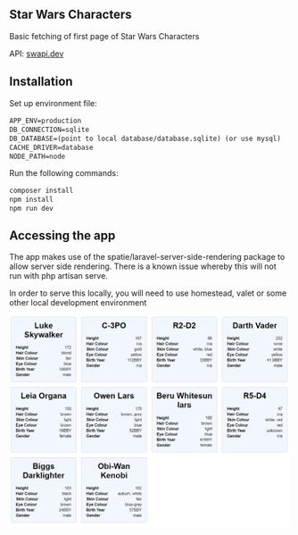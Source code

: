 ## Star Wars Characters


<p>Basic fetching of first page of Star Wars Characters</p>
<p>API: <a href="https://swapi.dev/api/people/">swapi.dev</a></p>

## Installation

Set up environment file:
```
APP_ENV=production
DB_CONNECTION=sqlite
DB_DATABASE=(point to local database/database.sqlite) (or use mysql)
CACHE_DRIVER=database
NODE_PATH=node
```

Run the following commands:
```
composer install
npm install
npm run dev
```

## Accessing the app
<p>The app makes use of the spatie/laravel-server-side-rendering package to allow server side rendering. There is a known issue whereby this will not run with php artisan serve.</p>
<p>In order to serve this locally, you will need to use homestead, valet or some other local development environment</p>

![Star Wars Cover Image](https://github.com/ThomasRolfe/starwars_test/blob/master/cover.jpg?raw=true)
